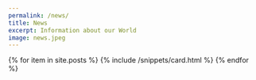 ```yaml
---
permalink: /news/
title: News
excerpt: Information about our World
image: news.jpeg
---
```

<section class="py-5">
    <div class="row row-cols-1 row-cols-md-2 row-cols-lg-3">
        {% for item in site.posts %}
        {% include /snippets/card.html %}
        {% endfor %}
    </div>
</section>
